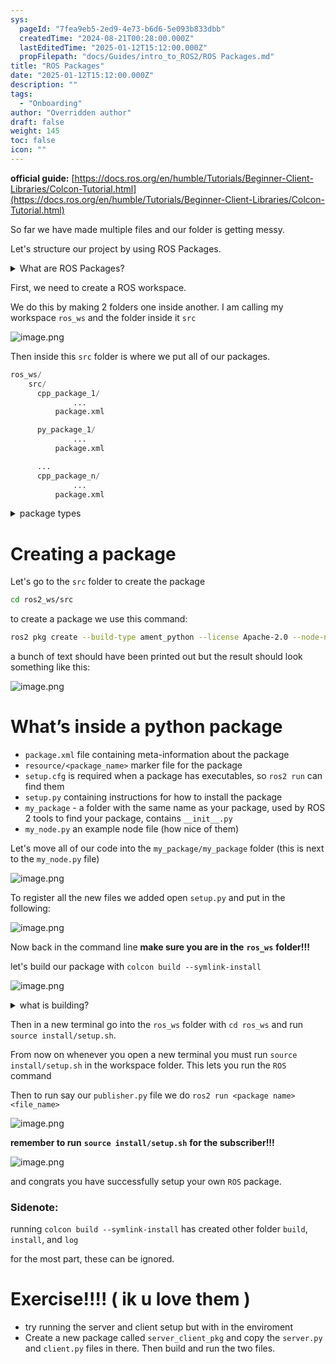 ```yaml
---
sys:
  pageId: "7fea9eb5-2ed9-4e73-b6d6-5e093b833dbb"
  createdTime: "2024-08-21T00:28:00.000Z"
  lastEditedTime: "2025-01-12T15:12:00.000Z"
  propFilepath: "docs/Guides/intro_to_ROS2/ROS Packages.md"
title: "ROS Packages"
date: "2025-01-12T15:12:00.000Z"
description: ""
tags:
  - "Onboarding"
author: "Overridden author"
draft: false
weight: 145
toc: false
icon: ""
---
```


**official guide:** [https://docs.ros.org/en/humble/Tutorials/Beginner-Client-Libraries/Colcon-Tutorial.html](https://docs.ros.org/en/humble/Tutorials/Beginner-Client-Libraries/Colcon-Tutorial.html)

So far we have made multiple files and our folder is getting messy.

Let's structure our project by using ROS Packages.

<details>

<summary>What are ROS Packages?</summary>

ROS Packages are, as the name implies, packages of code that are highly sharable between ROS developers.

They consist of a folder, `package.xml` file, and source code

```python
      cpp_package_1/
		      ... imagine much code files here ..
          package.xml
```

</details>

First, we need to create a ROS workspace.

We do this by making 2 folders one inside another. I am calling my workspace `ros_ws` and the folder inside it `src`

![image.png](https://prod-files-secure.s3.us-west-2.amazonaws.com/d518164a-d88e-44d1-a4ee-3adb3bd8bce0/70706947-fd18-4537-a67b-e12946812d31/image.png?X-Amz-Algorithm=AWS4-HMAC-SHA256&X-Amz-Content-Sha256=UNSIGNED-PAYLOAD&X-Amz-Credential=ASIAZI2LB466UNM5NXFR%2F20250415%2Fus-west-2%2Fs3%2Faws4_request&X-Amz-Date=20250415T100929Z&X-Amz-Expires=3600&X-Amz-Security-Token=IQoJb3JpZ2luX2VjEKL%2F%2F%2F%2F%2F%2F%2F%2F%2F%2FwEaCXVzLXdlc3QtMiJGMEQCIAs8Y4c3Qvm4PTycaW%2BE1Tlm3a2%2FqBwXMhsDqx4GymhJAiAYrGt8qF2QQIyu5QDTt9kMhIg8QcpCHJsMOjoN0rVbwir%2FAwgrEAAaDDYzNzQyMzE4MzgwNSIMec2%2B6583Pg5I0ZZjKtwDhAjVqvrrsr2039XWerE0diFdywU0O9SazAq8zHsSO9rVs7AWTkwLD%2B8xXRUDtDhi0dtlOgCk7ge3sckszQfktp1sMO%2FDZJgX%2BRKAC5wSOILq02OBRh4b9Wyoecb1e4iMLe7cH%2BNACaQ8dL5F%2BAaF94VYgME0oegaOqiWl66HxtHAniyrFANtfPd91BDvmMKSuonl9aN3WQ%2F1O67hjc%2F7NnWPlMRmG3IDqAgNEV0E7u4IQJzbAcQgOYnOJrfXZBz6DlJdnwuirSQBLWAiW%2FgcpZQ5tQQwJ3nAoZaA7StQ0Gu0zyWZrrk%2FFZkUQ8kaF%2F7qc7fnyIinBvGO%2FkhCQBQCzuT7PMTeBtL3HWMTERGhOzvRSzRoWlib1yUIaW4e4jxjcpUn1aQ4u3wNqdEi55%2FqCpbUwkhX4visvNmQr0mcZc3WPRumoQoqWp62qHnYPyOwri8PX1ugURNsVA%2FZNEiiBfyiIiKJzlucoClkQaes8Z9u2UvX9GAWudT3Ap5D8yT7YOCLh3ojK%2BLqoB6AqAwLuRVJ%2BYLI%2FvQNTnkJ%2Fw7ZM2AA%2FzFjTDg9ZaaX7n1wuLdUJeY8PwNp0BABk0HwaMnRPCfzTC9cpnGanfTVKlzu4wi9p1f9tzfiZv5e58kwis%2F4vwY6pgHVIv2MGyJqLTPVyRxhk1Z0ZXqL54L8gxAM4OuKiThgLJMFW8OdwPKrgJTq6Nghv%2FguPNnvbRbqMlREb%2FD%2FLEOReB%2BaVR9%2F%2BCEqAL1ILvYAIUfyau9mrV%2Fjw6pieN6nRX4KXMPToAe%2B3abEpE9NJjsKq%2FIwv2UoaCz2QVnqidiomtvhtKzLndFyiJ4R8IbwFJGWZ3l4FmjpCSYLkR%2B3yuDyuqBJvOH8&X-Amz-Signature=cbe638b21d40b6f465f34f62e2d599b953b96167f9af0b17aa8d29f1a87e20b8&X-Amz-SignedHeaders=host&x-id=GetObject)

Then inside this `src` folder is where we put all of our packages.

```python
ros_ws/
    src/
      cpp_package_1/
		      ...
          package.xml

      py_package_1/
		      ...
          package.xml

      ...
      cpp_package_n/
		      ...
          package.xml

```

<details>

<summary>package types</summary>

packages can be either `C++` or python.

the intern file structure is different for each but for this guide we will stick to creating python packages

</details>

# Creating a package

Let's go to the `src` folder to create the package

```bash
cd ros2_ws/src
```

to create a package we use this command:

```bash
ros2 pkg create --build-type ament_python --license Apache-2.0 --node-name my_node my_package
```

a bunch of text should have been printed out but the result should look something like this:

![image.png](https://prod-files-secure.s3.us-west-2.amazonaws.com/d518164a-d88e-44d1-a4ee-3adb3bd8bce0/e6cf1e3f-8512-4a3e-b131-079f800bf3e8/image.png?X-Amz-Algorithm=AWS4-HMAC-SHA256&X-Amz-Content-Sha256=UNSIGNED-PAYLOAD&X-Amz-Credential=ASIAZI2LB466UNM5NXFR%2F20250415%2Fus-west-2%2Fs3%2Faws4_request&X-Amz-Date=20250415T100929Z&X-Amz-Expires=3600&X-Amz-Security-Token=IQoJb3JpZ2luX2VjEKL%2F%2F%2F%2F%2F%2F%2F%2F%2F%2FwEaCXVzLXdlc3QtMiJGMEQCIAs8Y4c3Qvm4PTycaW%2BE1Tlm3a2%2FqBwXMhsDqx4GymhJAiAYrGt8qF2QQIyu5QDTt9kMhIg8QcpCHJsMOjoN0rVbwir%2FAwgrEAAaDDYzNzQyMzE4MzgwNSIMec2%2B6583Pg5I0ZZjKtwDhAjVqvrrsr2039XWerE0diFdywU0O9SazAq8zHsSO9rVs7AWTkwLD%2B8xXRUDtDhi0dtlOgCk7ge3sckszQfktp1sMO%2FDZJgX%2BRKAC5wSOILq02OBRh4b9Wyoecb1e4iMLe7cH%2BNACaQ8dL5F%2BAaF94VYgME0oegaOqiWl66HxtHAniyrFANtfPd91BDvmMKSuonl9aN3WQ%2F1O67hjc%2F7NnWPlMRmG3IDqAgNEV0E7u4IQJzbAcQgOYnOJrfXZBz6DlJdnwuirSQBLWAiW%2FgcpZQ5tQQwJ3nAoZaA7StQ0Gu0zyWZrrk%2FFZkUQ8kaF%2F7qc7fnyIinBvGO%2FkhCQBQCzuT7PMTeBtL3HWMTERGhOzvRSzRoWlib1yUIaW4e4jxjcpUn1aQ4u3wNqdEi55%2FqCpbUwkhX4visvNmQr0mcZc3WPRumoQoqWp62qHnYPyOwri8PX1ugURNsVA%2FZNEiiBfyiIiKJzlucoClkQaes8Z9u2UvX9GAWudT3Ap5D8yT7YOCLh3ojK%2BLqoB6AqAwLuRVJ%2BYLI%2FvQNTnkJ%2Fw7ZM2AA%2FzFjTDg9ZaaX7n1wuLdUJeY8PwNp0BABk0HwaMnRPCfzTC9cpnGanfTVKlzu4wi9p1f9tzfiZv5e58kwis%2F4vwY6pgHVIv2MGyJqLTPVyRxhk1Z0ZXqL54L8gxAM4OuKiThgLJMFW8OdwPKrgJTq6Nghv%2FguPNnvbRbqMlREb%2FD%2FLEOReB%2BaVR9%2F%2BCEqAL1ILvYAIUfyau9mrV%2Fjw6pieN6nRX4KXMPToAe%2B3abEpE9NJjsKq%2FIwv2UoaCz2QVnqidiomtvhtKzLndFyiJ4R8IbwFJGWZ3l4FmjpCSYLkR%2B3yuDyuqBJvOH8&X-Amz-Signature=4bdf45d537b9e75ec235dfe7e84add6528005e53435fd3177443393920d946c0&X-Amz-SignedHeaders=host&x-id=GetObject)

# What’s inside a python package

- `package.xml` file containing meta-information about the package
- `resource/<package_name>` marker file for the package
- `setup.cfg` is required when a package has executables, so `ros2 run` can find them
- `setup.py` containing instructions for how to install the package
- `my_package` - a folder with the same name as your package, used by ROS 2 tools to find your package, contains `__init__.py`
- `my_node.py` an example node file (how nice of them)

Let's move all of our code into the `my_package/my_package` folder (this is next to the `my_node.py` file)

![image.png](https://prod-files-secure.s3.us-west-2.amazonaws.com/d518164a-d88e-44d1-a4ee-3adb3bd8bce0/9ce58f11-0da9-4d3e-b86d-506a9685d378/image.png?X-Amz-Algorithm=AWS4-HMAC-SHA256&X-Amz-Content-Sha256=UNSIGNED-PAYLOAD&X-Amz-Credential=ASIAZI2LB466UNM5NXFR%2F20250415%2Fus-west-2%2Fs3%2Faws4_request&X-Amz-Date=20250415T100929Z&X-Amz-Expires=3600&X-Amz-Security-Token=IQoJb3JpZ2luX2VjEKL%2F%2F%2F%2F%2F%2F%2F%2F%2F%2FwEaCXVzLXdlc3QtMiJGMEQCIAs8Y4c3Qvm4PTycaW%2BE1Tlm3a2%2FqBwXMhsDqx4GymhJAiAYrGt8qF2QQIyu5QDTt9kMhIg8QcpCHJsMOjoN0rVbwir%2FAwgrEAAaDDYzNzQyMzE4MzgwNSIMec2%2B6583Pg5I0ZZjKtwDhAjVqvrrsr2039XWerE0diFdywU0O9SazAq8zHsSO9rVs7AWTkwLD%2B8xXRUDtDhi0dtlOgCk7ge3sckszQfktp1sMO%2FDZJgX%2BRKAC5wSOILq02OBRh4b9Wyoecb1e4iMLe7cH%2BNACaQ8dL5F%2BAaF94VYgME0oegaOqiWl66HxtHAniyrFANtfPd91BDvmMKSuonl9aN3WQ%2F1O67hjc%2F7NnWPlMRmG3IDqAgNEV0E7u4IQJzbAcQgOYnOJrfXZBz6DlJdnwuirSQBLWAiW%2FgcpZQ5tQQwJ3nAoZaA7StQ0Gu0zyWZrrk%2FFZkUQ8kaF%2F7qc7fnyIinBvGO%2FkhCQBQCzuT7PMTeBtL3HWMTERGhOzvRSzRoWlib1yUIaW4e4jxjcpUn1aQ4u3wNqdEi55%2FqCpbUwkhX4visvNmQr0mcZc3WPRumoQoqWp62qHnYPyOwri8PX1ugURNsVA%2FZNEiiBfyiIiKJzlucoClkQaes8Z9u2UvX9GAWudT3Ap5D8yT7YOCLh3ojK%2BLqoB6AqAwLuRVJ%2BYLI%2FvQNTnkJ%2Fw7ZM2AA%2FzFjTDg9ZaaX7n1wuLdUJeY8PwNp0BABk0HwaMnRPCfzTC9cpnGanfTVKlzu4wi9p1f9tzfiZv5e58kwis%2F4vwY6pgHVIv2MGyJqLTPVyRxhk1Z0ZXqL54L8gxAM4OuKiThgLJMFW8OdwPKrgJTq6Nghv%2FguPNnvbRbqMlREb%2FD%2FLEOReB%2BaVR9%2F%2BCEqAL1ILvYAIUfyau9mrV%2Fjw6pieN6nRX4KXMPToAe%2B3abEpE9NJjsKq%2FIwv2UoaCz2QVnqidiomtvhtKzLndFyiJ4R8IbwFJGWZ3l4FmjpCSYLkR%2B3yuDyuqBJvOH8&X-Amz-Signature=6a40d3c9edc579f8ae28bb4cb4cacbd1ba3929ef7ec1a709fa2f288a74e04362&X-Amz-SignedHeaders=host&x-id=GetObject)

To register all the new files we added open `setup.py` and put in the following:

![image.png](https://prod-files-secure.s3.us-west-2.amazonaws.com/d518164a-d88e-44d1-a4ee-3adb3bd8bce0/1cd7c262-4cae-4496-9d75-c178537d24a2/image.png?X-Amz-Algorithm=AWS4-HMAC-SHA256&X-Amz-Content-Sha256=UNSIGNED-PAYLOAD&X-Amz-Credential=ASIAZI2LB466UNM5NXFR%2F20250415%2Fus-west-2%2Fs3%2Faws4_request&X-Amz-Date=20250415T100929Z&X-Amz-Expires=3600&X-Amz-Security-Token=IQoJb3JpZ2luX2VjEKL%2F%2F%2F%2F%2F%2F%2F%2F%2F%2FwEaCXVzLXdlc3QtMiJGMEQCIAs8Y4c3Qvm4PTycaW%2BE1Tlm3a2%2FqBwXMhsDqx4GymhJAiAYrGt8qF2QQIyu5QDTt9kMhIg8QcpCHJsMOjoN0rVbwir%2FAwgrEAAaDDYzNzQyMzE4MzgwNSIMec2%2B6583Pg5I0ZZjKtwDhAjVqvrrsr2039XWerE0diFdywU0O9SazAq8zHsSO9rVs7AWTkwLD%2B8xXRUDtDhi0dtlOgCk7ge3sckszQfktp1sMO%2FDZJgX%2BRKAC5wSOILq02OBRh4b9Wyoecb1e4iMLe7cH%2BNACaQ8dL5F%2BAaF94VYgME0oegaOqiWl66HxtHAniyrFANtfPd91BDvmMKSuonl9aN3WQ%2F1O67hjc%2F7NnWPlMRmG3IDqAgNEV0E7u4IQJzbAcQgOYnOJrfXZBz6DlJdnwuirSQBLWAiW%2FgcpZQ5tQQwJ3nAoZaA7StQ0Gu0zyWZrrk%2FFZkUQ8kaF%2F7qc7fnyIinBvGO%2FkhCQBQCzuT7PMTeBtL3HWMTERGhOzvRSzRoWlib1yUIaW4e4jxjcpUn1aQ4u3wNqdEi55%2FqCpbUwkhX4visvNmQr0mcZc3WPRumoQoqWp62qHnYPyOwri8PX1ugURNsVA%2FZNEiiBfyiIiKJzlucoClkQaes8Z9u2UvX9GAWudT3Ap5D8yT7YOCLh3ojK%2BLqoB6AqAwLuRVJ%2BYLI%2FvQNTnkJ%2Fw7ZM2AA%2FzFjTDg9ZaaX7n1wuLdUJeY8PwNp0BABk0HwaMnRPCfzTC9cpnGanfTVKlzu4wi9p1f9tzfiZv5e58kwis%2F4vwY6pgHVIv2MGyJqLTPVyRxhk1Z0ZXqL54L8gxAM4OuKiThgLJMFW8OdwPKrgJTq6Nghv%2FguPNnvbRbqMlREb%2FD%2FLEOReB%2BaVR9%2F%2BCEqAL1ILvYAIUfyau9mrV%2Fjw6pieN6nRX4KXMPToAe%2B3abEpE9NJjsKq%2FIwv2UoaCz2QVnqidiomtvhtKzLndFyiJ4R8IbwFJGWZ3l4FmjpCSYLkR%2B3yuDyuqBJvOH8&X-Amz-Signature=61931263b09418c50fce1ef37d78b43cdd3f2b9c40320c27fa4e9c4d3fe93242&X-Amz-SignedHeaders=host&x-id=GetObject)

Now back in the command line **make sure you are in the** **`ros_ws`** **folder!!!**

let's build our package with `colcon build --symlink-install`

![image.png](https://prod-files-secure.s3.us-west-2.amazonaws.com/d518164a-d88e-44d1-a4ee-3adb3bd8bce0/2f2a0d27-b173-48fd-b189-5f5c0ce65619/image.png?X-Amz-Algorithm=AWS4-HMAC-SHA256&X-Amz-Content-Sha256=UNSIGNED-PAYLOAD&X-Amz-Credential=ASIAZI2LB466UNM5NXFR%2F20250415%2Fus-west-2%2Fs3%2Faws4_request&X-Amz-Date=20250415T100929Z&X-Amz-Expires=3600&X-Amz-Security-Token=IQoJb3JpZ2luX2VjEKL%2F%2F%2F%2F%2F%2F%2F%2F%2F%2FwEaCXVzLXdlc3QtMiJGMEQCIAs8Y4c3Qvm4PTycaW%2BE1Tlm3a2%2FqBwXMhsDqx4GymhJAiAYrGt8qF2QQIyu5QDTt9kMhIg8QcpCHJsMOjoN0rVbwir%2FAwgrEAAaDDYzNzQyMzE4MzgwNSIMec2%2B6583Pg5I0ZZjKtwDhAjVqvrrsr2039XWerE0diFdywU0O9SazAq8zHsSO9rVs7AWTkwLD%2B8xXRUDtDhi0dtlOgCk7ge3sckszQfktp1sMO%2FDZJgX%2BRKAC5wSOILq02OBRh4b9Wyoecb1e4iMLe7cH%2BNACaQ8dL5F%2BAaF94VYgME0oegaOqiWl66HxtHAniyrFANtfPd91BDvmMKSuonl9aN3WQ%2F1O67hjc%2F7NnWPlMRmG3IDqAgNEV0E7u4IQJzbAcQgOYnOJrfXZBz6DlJdnwuirSQBLWAiW%2FgcpZQ5tQQwJ3nAoZaA7StQ0Gu0zyWZrrk%2FFZkUQ8kaF%2F7qc7fnyIinBvGO%2FkhCQBQCzuT7PMTeBtL3HWMTERGhOzvRSzRoWlib1yUIaW4e4jxjcpUn1aQ4u3wNqdEi55%2FqCpbUwkhX4visvNmQr0mcZc3WPRumoQoqWp62qHnYPyOwri8PX1ugURNsVA%2FZNEiiBfyiIiKJzlucoClkQaes8Z9u2UvX9GAWudT3Ap5D8yT7YOCLh3ojK%2BLqoB6AqAwLuRVJ%2BYLI%2FvQNTnkJ%2Fw7ZM2AA%2FzFjTDg9ZaaX7n1wuLdUJeY8PwNp0BABk0HwaMnRPCfzTC9cpnGanfTVKlzu4wi9p1f9tzfiZv5e58kwis%2F4vwY6pgHVIv2MGyJqLTPVyRxhk1Z0ZXqL54L8gxAM4OuKiThgLJMFW8OdwPKrgJTq6Nghv%2FguPNnvbRbqMlREb%2FD%2FLEOReB%2BaVR9%2F%2BCEqAL1ILvYAIUfyau9mrV%2Fjw6pieN6nRX4KXMPToAe%2B3abEpE9NJjsKq%2FIwv2UoaCz2QVnqidiomtvhtKzLndFyiJ4R8IbwFJGWZ3l4FmjpCSYLkR%2B3yuDyuqBJvOH8&X-Amz-Signature=1a7760ed061d6ab5558ac869907add57efbe4d339dbba0e479dc86d5b5be0989&X-Amz-SignedHeaders=host&x-id=GetObject)

<details>

<summary>what is building?</summary>

if you are a CS major at Rose-Hulman you will learn the answer to this in CSSE132

but TLDR; is it combines all the code files into one program that can be run easily 

</details>

Then in a new terminal go into the `ros_ws` folder with `cd ros_ws` and run `source install/setup.sh`. 

From now on whenever you open a new terminal you must run `source install/setup.sh` in the workspace folder. This lets you run the `ROS` command

Then to run say our `publisher.py` file we do `ros2 run <package name> <file_name>`

![image.png](https://prod-files-secure.s3.us-west-2.amazonaws.com/d518164a-d88e-44d1-a4ee-3adb3bd8bce0/4f4b1219-3a44-4632-aa0a-ce3471699f59/image.png?X-Amz-Algorithm=AWS4-HMAC-SHA256&X-Amz-Content-Sha256=UNSIGNED-PAYLOAD&X-Amz-Credential=ASIAZI2LB466UNM5NXFR%2F20250415%2Fus-west-2%2Fs3%2Faws4_request&X-Amz-Date=20250415T100929Z&X-Amz-Expires=3600&X-Amz-Security-Token=IQoJb3JpZ2luX2VjEKL%2F%2F%2F%2F%2F%2F%2F%2F%2F%2FwEaCXVzLXdlc3QtMiJGMEQCIAs8Y4c3Qvm4PTycaW%2BE1Tlm3a2%2FqBwXMhsDqx4GymhJAiAYrGt8qF2QQIyu5QDTt9kMhIg8QcpCHJsMOjoN0rVbwir%2FAwgrEAAaDDYzNzQyMzE4MzgwNSIMec2%2B6583Pg5I0ZZjKtwDhAjVqvrrsr2039XWerE0diFdywU0O9SazAq8zHsSO9rVs7AWTkwLD%2B8xXRUDtDhi0dtlOgCk7ge3sckszQfktp1sMO%2FDZJgX%2BRKAC5wSOILq02OBRh4b9Wyoecb1e4iMLe7cH%2BNACaQ8dL5F%2BAaF94VYgME0oegaOqiWl66HxtHAniyrFANtfPd91BDvmMKSuonl9aN3WQ%2F1O67hjc%2F7NnWPlMRmG3IDqAgNEV0E7u4IQJzbAcQgOYnOJrfXZBz6DlJdnwuirSQBLWAiW%2FgcpZQ5tQQwJ3nAoZaA7StQ0Gu0zyWZrrk%2FFZkUQ8kaF%2F7qc7fnyIinBvGO%2FkhCQBQCzuT7PMTeBtL3HWMTERGhOzvRSzRoWlib1yUIaW4e4jxjcpUn1aQ4u3wNqdEi55%2FqCpbUwkhX4visvNmQr0mcZc3WPRumoQoqWp62qHnYPyOwri8PX1ugURNsVA%2FZNEiiBfyiIiKJzlucoClkQaes8Z9u2UvX9GAWudT3Ap5D8yT7YOCLh3ojK%2BLqoB6AqAwLuRVJ%2BYLI%2FvQNTnkJ%2Fw7ZM2AA%2FzFjTDg9ZaaX7n1wuLdUJeY8PwNp0BABk0HwaMnRPCfzTC9cpnGanfTVKlzu4wi9p1f9tzfiZv5e58kwis%2F4vwY6pgHVIv2MGyJqLTPVyRxhk1Z0ZXqL54L8gxAM4OuKiThgLJMFW8OdwPKrgJTq6Nghv%2FguPNnvbRbqMlREb%2FD%2FLEOReB%2BaVR9%2F%2BCEqAL1ILvYAIUfyau9mrV%2Fjw6pieN6nRX4KXMPToAe%2B3abEpE9NJjsKq%2FIwv2UoaCz2QVnqidiomtvhtKzLndFyiJ4R8IbwFJGWZ3l4FmjpCSYLkR%2B3yuDyuqBJvOH8&X-Amz-Signature=b8b33386cfa0e36c92d48f54fa5f894ba82eea7d1ad7ffaa32aa6deed11005f4&X-Amz-SignedHeaders=host&x-id=GetObject)

**remember to run** **`source install/setup.sh`** **for the subscriber!!!**

![image.png](https://prod-files-secure.s3.us-west-2.amazonaws.com/d518164a-d88e-44d1-a4ee-3adb3bd8bce0/02121119-dad4-49ec-8356-c956108b4243/image.png?X-Amz-Algorithm=AWS4-HMAC-SHA256&X-Amz-Content-Sha256=UNSIGNED-PAYLOAD&X-Amz-Credential=ASIAZI2LB466UNM5NXFR%2F20250415%2Fus-west-2%2Fs3%2Faws4_request&X-Amz-Date=20250415T100929Z&X-Amz-Expires=3600&X-Amz-Security-Token=IQoJb3JpZ2luX2VjEKL%2F%2F%2F%2F%2F%2F%2F%2F%2F%2FwEaCXVzLXdlc3QtMiJGMEQCIAs8Y4c3Qvm4PTycaW%2BE1Tlm3a2%2FqBwXMhsDqx4GymhJAiAYrGt8qF2QQIyu5QDTt9kMhIg8QcpCHJsMOjoN0rVbwir%2FAwgrEAAaDDYzNzQyMzE4MzgwNSIMec2%2B6583Pg5I0ZZjKtwDhAjVqvrrsr2039XWerE0diFdywU0O9SazAq8zHsSO9rVs7AWTkwLD%2B8xXRUDtDhi0dtlOgCk7ge3sckszQfktp1sMO%2FDZJgX%2BRKAC5wSOILq02OBRh4b9Wyoecb1e4iMLe7cH%2BNACaQ8dL5F%2BAaF94VYgME0oegaOqiWl66HxtHAniyrFANtfPd91BDvmMKSuonl9aN3WQ%2F1O67hjc%2F7NnWPlMRmG3IDqAgNEV0E7u4IQJzbAcQgOYnOJrfXZBz6DlJdnwuirSQBLWAiW%2FgcpZQ5tQQwJ3nAoZaA7StQ0Gu0zyWZrrk%2FFZkUQ8kaF%2F7qc7fnyIinBvGO%2FkhCQBQCzuT7PMTeBtL3HWMTERGhOzvRSzRoWlib1yUIaW4e4jxjcpUn1aQ4u3wNqdEi55%2FqCpbUwkhX4visvNmQr0mcZc3WPRumoQoqWp62qHnYPyOwri8PX1ugURNsVA%2FZNEiiBfyiIiKJzlucoClkQaes8Z9u2UvX9GAWudT3Ap5D8yT7YOCLh3ojK%2BLqoB6AqAwLuRVJ%2BYLI%2FvQNTnkJ%2Fw7ZM2AA%2FzFjTDg9ZaaX7n1wuLdUJeY8PwNp0BABk0HwaMnRPCfzTC9cpnGanfTVKlzu4wi9p1f9tzfiZv5e58kwis%2F4vwY6pgHVIv2MGyJqLTPVyRxhk1Z0ZXqL54L8gxAM4OuKiThgLJMFW8OdwPKrgJTq6Nghv%2FguPNnvbRbqMlREb%2FD%2FLEOReB%2BaVR9%2F%2BCEqAL1ILvYAIUfyau9mrV%2Fjw6pieN6nRX4KXMPToAe%2B3abEpE9NJjsKq%2FIwv2UoaCz2QVnqidiomtvhtKzLndFyiJ4R8IbwFJGWZ3l4FmjpCSYLkR%2B3yuDyuqBJvOH8&X-Amz-Signature=564f559037ae989a7b5a4afc0d4870b178377e7e10756ead6cf8e6f7d93fdd17&X-Amz-SignedHeaders=host&x-id=GetObject)

and congrats you have successfully setup your own `ROS` package.

### Sidenote:

running `colcon build --symlink-install` has created other folder `build`, `install`, and `log`

for the most part, these can be ignored.

# Exercise!!!! ( ik u love them )

- try running the server and client setup but with in the enviroment
- Create a new package called `server_client_pkg` and copy the `server.py` and `client.py` files in there. Then build and run the two files.
